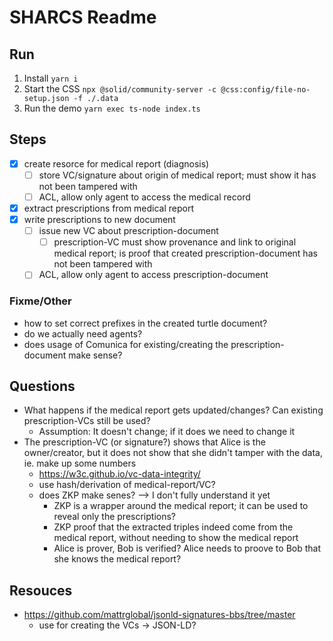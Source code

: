 # SHARCS Readme

## Run

1. Install `yarn i`
2. Start the CSS `npx @solid/community-server -c @css:config/file-no-setup.json -f ./.data`
3. Run the demo `yarn exec ts-node index.ts`

## Steps

- [X] create resorce for medical report (diagnosis)
  - [ ] store VC/signature about origin of medical report; must show it has not been tampered with
  - [ ] ACL, allow only agent to access the medical record
- [X] extract prescriptions from medical report
- [X] write prescriptions to new document
  - [ ] issue new VC about prescription-document
    - [ ] prescription-VC must show provenance and link to original medical report; is proof that created prescription-document has not been tampered with
  - [ ] ACL, allow only agent to access prescription-document

### Fixme/Other

- how to set correct prefixes in the created turtle document? 
- do we actually need agents?
- does usage of Comunica for existing/creating the prescription-document make sense?

## Questions


- What happens if the medical report gets updated/changes? Can existing prescription-VCs still be used?
  - Assumption: It doesn't change; if it does we need to change it
- The prescription-VC (or signature?) shows that Alice is the owner/creator, but it does not show that she didn't tamper with the data, ie. make up some numbers
  - https://w3c.github.io/vc-data-integrity/
  - use hash/derivation of medical-report/VC?
  - does ZKP make senes? --> I don't fully understand it yet
    - ZKP is a wrapper around the medical report; it can be used to reveal only the prescriptions?
    - ZKP proof that the extracted triples indeed come from the medical report, without needing to show the medical report
    - Alice is prover, Bob is verified? Alice needs to proove to Bob that she knows the medical report?


## Resouces

- https://github.com/mattrglobal/jsonld-signatures-bbs/tree/master
  - use for creating the VCs -> JSON-LD?
